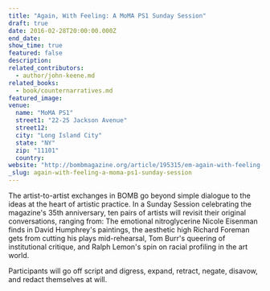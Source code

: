 ```yaml
---
title: "Again, With Feeling: A MoMA PS1 Sunday Session"
draft: true
date: 2016-02-28T20:00:00.000Z
end_date:
show_time: true
featured: false
description:
related_contributors:
  - author/john-keene.md
related_books:
  - book/counternarratives.md
featured_image: 
venue:
  name: "MoMA PS1"
  street1: "22-25 Jackson Avenue"
  street12:
  city: "Long Island City"
  state: "NY"
  zip: "11101"
  country:
website: "http://bombmagazine.org/article/195315/em-again-with-feeling-em-a-moma-ps1-sunday-session?utm_source=BOMB+Magazine+Mailing+List&utm_campaign=e11e654331-Weekend_Reads_2_19_2016&utm_medium=email&utm_term=0_d45e7f673a-e11e654331-50238&mc_cid=e11e654331&mc_eid=a21bf5f1bc"
_slug: again-with-feeling-a-moma-ps1-sunday-session
---
```


The artist-to-artist exchanges in BOMB go beyond simple dialogue to the ideas at the heart of artistic practice. In a Sunday Session celebrating the magazine's 35th anniversary, ten pairs of artists will revisit their original conversations, ranging from: The emotional nitroglycerine Nicole Eisenman finds in David Humphrey's paintings, the aesthetic high Richard Foreman gets from cutting his plays mid-rehearsal, Tom Burr's queering of institutional critique, and Ralph Lemon's spin on racial profiling in the art world.

Participants will go off script and digress, expand, retract, negate, disavow, and redact themselves at will.

